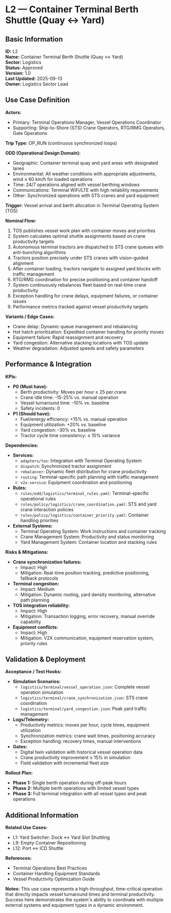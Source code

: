 # L2 — Container Terminal Berth Shuttle (Quay ↔ Yard)

## Basic Information

**ID:** L2  
**Name:** Container Terminal Berth Shuttle (Quay ↔ Yard)  
**Sector:** Logistics  
**Status:** Approved  
**Version:** 1.0  
**Last Updated:** 2025-09-13  
**Owner:** Logistics Sector Lead

## Use Case Definition

**Actors:**
- Primary: Terminal Operations Manager, Vessel Operations Coordinator
- Supporting: Ship-to-Shore (STS) Crane Operators, RTG/RMG Operators, Gate Operations

**Trip Type:** OP_RUN (continuous synchronized loops)

**ODD (Operational Design Domain):**
- Geographic: Container terminal quay and yard areas with designated lanes
- Environmental: All weather conditions with appropriate adjustments, wind ≤ 60 km/h for loaded operations
- Time: 24/7 operations aligned with vessel berthing windows
- Communications: Terminal WiFi/LTE with high reliability requirements
- Other: Synchronized operations with STS cranes and yard equipment

**Trigger:**
Vessel arrival and berth allocation in Terminal Operating System (TOS)

**Nominal Flow:**
1. TOS publishes vessel work plan with container moves and priorities
2. System calculates optimal shuttle assignments based on crane productivity targets
3. Autonomous terminal tractors are dispatched to STS crane queues with anti-bunching algorithms
4. Tractors position precisely under STS cranes with vision-guided alignment
5. After container loading, tractors navigate to assigned yard blocks with traffic management
6. RTG/RMG coordination for precise positioning and container handoff
7. System continuously rebalances fleet based on real-time crane productivity
8. Exception handling for crane delays, equipment failures, or container issues
9. Performance metrics tracked against vessel productivity targets

**Variants / Edge Cases:**
- Crane delay: Dynamic queue management and rebalancing
- Hot hatch prioritization: Expedited container handling for priority moves
- Equipment failure: Rapid reassignment and recovery
- Yard congestion: Alternative stacking locations with TOS update
- Weather degradation: Adjusted speeds and safety parameters

## Performance & Integration

**KPIs:**
- **P0 (Must have):**
  - Berth productivity: Moves per hour ≥ 25 per crane
  - Crane idle time: -15-25% vs. manual operation
  - Vessel turnaround time: -10% vs. baseline
  - Safety incidents: 0
- **P1 (Should have):**
  - Fuel/energy efficiency: +15% vs. manual operation
  - Equipment utilization: +20% vs. baseline
  - Yard congestion: -30% vs. baseline
  - Tractor cycle time consistency: ≤ 10% variance

**Dependencies:**
- **Services:**
  - `adapters/tos`: Integration with Terminal Operating System
  - `dispatch`: Synchronized tractor assignment
  - `rebalancer`: Dynamic fleet distribution for crane productivity
  - `routing`: Terminal-specific path planning with traffic management
  - `v2x-service`: Equipment coordination and positioning
- **Rules:**
  - `rules/odd/logistics/terminal_rules.yaml`: Terminal-specific operational rules
  - `rules/policy/logistics/crane_coordination.yaml`: STS and yard crane interaction policies
  - `rules/policy/logistics/container_priority.yaml`: Container handling priorities
- **External Systems:**
  - Terminal Operating System: Work instructions and container tracking
  - Crane Management System: Productivity and status monitoring
  - Yard Management System: Container location and stacking rules

**Risks & Mitigations:**
- **Crane synchronization failures:**
  - Impact: High
  - Mitigation: Real-time position tracking, predictive positioning, fallback protocols
- **Terminal congestion:**
  - Impact: Medium
  - Mitigation: Dynamic routing, yard density monitoring, alternative path planning
- **TOS integration reliability:**
  - Impact: High
  - Mitigation: Transaction logging, error recovery, manual override capability
- **Equipment conflicts:**
  - Impact: High
  - Mitigation: V2X communication, equipment reservation system, priority rules

## Validation & Deployment

**Acceptance / Test Hooks:**
- **Simulation Scenarios:**
  - `logistics/terminal/vessel_operation.json`: Complete vessel operation simulation
  - `logistics/terminal/crane_synchronization.json`: STS crane coordination
  - `logistics/terminal/yard_congestion.json`: Peak yard traffic management
- **Logs/Telemetry:**
  - Productivity metrics: moves per hour, cycle times, equipment utilization
  - Synchronization metrics: crane wait times, positioning accuracy
  - Exception handling: recovery times, manual interventions
- **Gates:**
  - Digital twin validation with historical vessel operation data
  - Crane productivity improvement ≥ 15% in simulation
  - Field validation with incremental fleet size

**Rollout Plan:**
- **Phase 1:** Single berth operation during off-peak hours
- **Phase 2:** Multiple berth operations with limited vessel types
- **Phase 3:** Full terminal integration with all vessel types and peak operations

## Additional Information

**Related Use Cases:**
- L1: Yard Switcher: Dock ↔ Yard Slot Shuttling
- L9: Empty Container Repositioning
- L12: Port ↔ ICD Shuttle

**References:**
- Terminal Operations Best Practices
- Container Handling Equipment Standards
- Vessel Productivity Optimization Guide

**Notes:**
This use case represents a high-throughput, time-critical operation that directly impacts vessel turnaround times and terminal productivity. Success here demonstrates the system's ability to coordinate with multiple external systems and equipment types in a dynamic environment.
